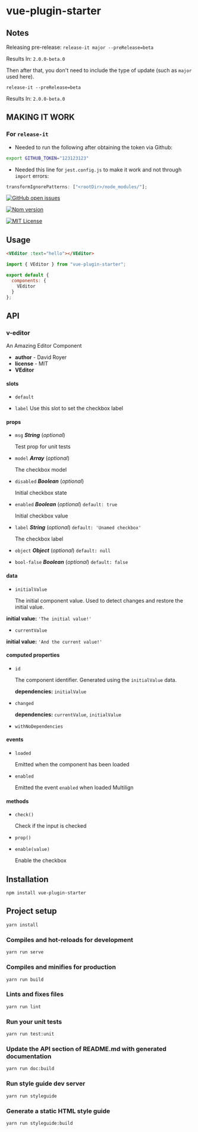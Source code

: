 # vue-plugin-starter

## Notes

Releasing pre-release:
`release-it major --preRelease=beta`

Results In: `2.0.0-beta.0`

Then after that, you don't need to include the type of update (such as `major` used here).

`release-it --preRelease=beta`

Results In: `2.0.0-beta.0`

## MAKING IT WORK

### For `release-it`

- Needed to run the following after obtaining the token via Github:

```bash
export GITHUB_TOKEN="123123123"
```

- Needed this line for `jest.config.js` to make it work and not through `import` errors:

```js
transformIgnorePatterns: ["<rootDir>/node_modules/"];
```

<!-- Adding

- `git tag -a v1.2 -m "Travis Release 1.2"`
- `git push --tags` -->

[![GitHub open issues](https://img.shields.io/github/issues/davidroyer/vue-plugin-starter.svg?maxAge=2592000)](https://github.com/davidroyer/vue-plugin-starter/issues)

[![Npm version](https://img.shields.io/npm/v/vue-plugin-starter.svg?maxAge=2592000)](https://www.npmjs.com/package/vue-plugin-starter)

[![MIT License](https://img.shields.io/github/license/davidroyer/vue-plugin-starter.svg)](https://github.com/davidroyer/vue-plugin-starter/blob/master/LICENSE)

## Usage

```HTML
<VEditor :text="hello"></VEditor>
```

```javascript
import { VEditor } from "vue-plugin-starter";

export default {
  components: {
    VEditor
  }
};
```

## API

### v-editor

An Amazing Editor Component

- **author** - David Royer
- **license** - MIT
- **VEditor**

#### slots

- `default`

- `label` Use this slot to set the checkbox label

#### props

- `msg` **_String_** (_optional_)

  Test prop for unit tests

- `model` **_Array_** (_optional_)

  The checkbox model

- `disabled` **_Boolean_** (_optional_)

  Initial checkbox state

- `enabled` **_Boolean_** (_optional_) `default: true`

  Initial checkbox value

- `label` **_String_** (_optional_) `default: 'Unamed checkbox'`

  The checkbox label

- `object` **_Object_** (_optional_) `default: null`

- `bool-false` **_Boolean_** (_optional_) `default: false`

#### data

- `initialValue`

  The initial component value. Used to detect changes and restore the initial value.

**initial value:** `'The initial value!'`

- `currentValue`

**initial value:** `'And the current value!'`

#### computed properties

- `id`

  The component identifier. Generated using the `initialValue` data.

  **dependencies:** `initialValue`

- `changed`

  **dependencies:** `currentValue`, `initialValue`

- `withNoDependencies`

#### events

- `loaded`

  Emitted when the component has been loaded

- `enabled`

  Emitted the event `enabled` when loaded Multilign

#### methods

- `check()`

  Check if the input is checked

- `prop()`

- `enable(value)`

  Enable the checkbox

## Installation

```
npm install vue-plugin-starter
```

## Project setup

```
yarn install
```

### Compiles and hot-reloads for development

```
yarn run serve
```

### Compiles and minifies for production

```
yarn run build
```

### Lints and fixes files

```
yarn run lint
```

### Run your unit tests

```
yarn run test:unit
```

### Update the API section of README.md with generated documentation

```
yarn run doc:build
```

### Run style guide dev server

```
yarn run styleguide
```

### Generate a static HTML style guide

```
yarn run styleguide:build
```
